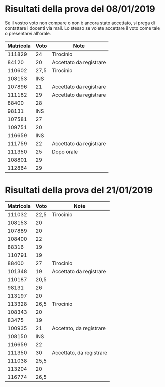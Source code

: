 # Risultati della prova del 08/01/2019

Se il vostro voto non compare o non è ancora stato accettato, si prega di contattare i docenti via mail.
Lo stesso se volete accettare il voto come tale o presentarvi all'orale.

Matricola | Voto | Note
----------|------|-----
111829 |	24	|	Tirocinio
84120	 |  20  | Accettato	da registrare
110602 | 27,5 |	Tirocinio
108153 | INS	|
107896 |	21	| Accettato	da registrare
111182 |	29	| Accettato	da registrare
88400	 |  28	|	
98131	 | INS	|	
107581 |	27	|
109751 |	20	|
116659 | INS  |	
111759 |	22	| Accettato	da registrare
111350 |	25	| Dopo orale
108801 |	29	|
112864 |	29	|


# Risultati della prova del 21/01/2019

Matricola | Voto | Note
----------|------|-----
111032|	22,5	|	Tirocinio
108153|	20|		
107889|	20|		
108400|	22|		
88316	|19|		
110791|	19|		
88400	|27	|	Tirocinio
101348|	19| Accettato	da registrare
110187|	20,5|		
98131|	26|		
113197|	20|		
113328|	26,5|		Tirocinio
108343|	20	|	
83475|	19|		
100935|	21|	Accetato, da registrare
108150|	INS|		
116659|	22|		
111350|	30|	Accettato, da registrare
111038|	25,5|		
113204|	20	|		
116774|	26,5|		
